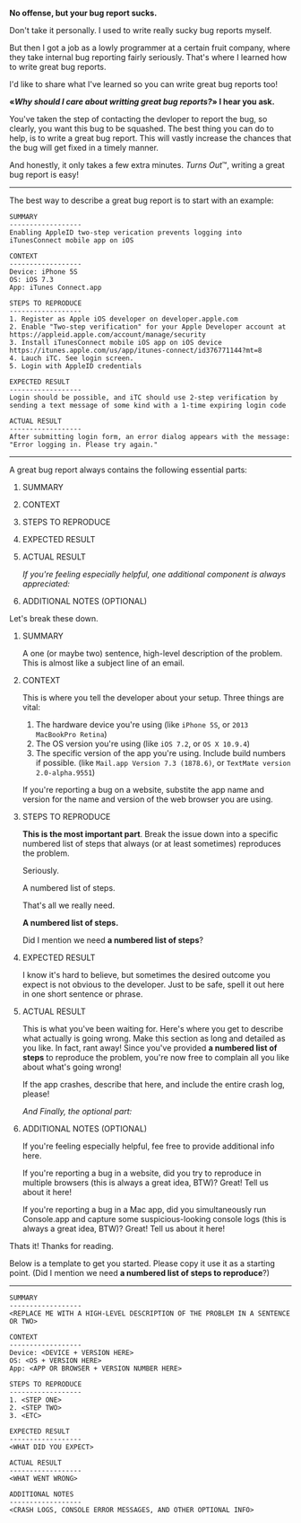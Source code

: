 **No offense, but your bug report sucks.**

Don't take it personally. I used to write really sucky bug reports myself. 

But then I got a job as a lowly programmer at a certain fruit company, where they take internal bug reporting fairly seriously. That's where I learned how to write great bug reports.

I'd like to share what I've learned so you can write great bug reports too!
 
 **«*Why should I care about writting great bug reports?*» I hear you ask.**
 
You've taken the step of contacting the devloper to report the bug, so clearly, you want this bug to be squashed. The best thing you can do to help, is to write a great bug report. This will vastly increase the chances that the bug will get fixed in a timely manner.

And honestly, it only takes a few extra minutes. *Turns Out*™, writing a great bug report is easy!

---

The best way to describe a great bug report is to start with an example:

```
SUMMARY
------------------
Enabling AppleID two-step verication prevents logging into iTunesConnect mobile app on iOS

CONTEXT
------------------
Device: iPhone 5S
OS: iOS 7.3
App: iTunes Connect.app

STEPS TO REPRODUCE
------------------
1. Register as Apple iOS developer on developer.apple.com
2. Enable "Two-step verification" for your Apple Developer account at https://appleid.apple.com/account/manage/security
3. Install iTunesConnect mobile iOS app on iOS device  https://itunes.apple.com/us/app/itunes-connect/id376771144?mt=8
4. Lauch iTC. See login screen.
5. Login with AppleID credentials

EXPECTED RESULT
------------------
Login should be possible, and iTC should use 2-step verification by sending a text message of some kind with a 1-time expiring login code

ACTUAL RESULT
------------------
After submitting login form, an error dialog appears with the message: "Error logging in. Please try again."
```
---

A great bug report always contains the following essential parts:

1. SUMMARY
1. CONTEXT
1. STEPS TO REPRODUCE
1. EXPECTED RESULT
1. ACTUAL RESULT

    *If you're feeling especially helpful, one additional component is always appreciated:*

1. ADDITIONAL NOTES (OPTIONAL)

Let's break these down.

1. SUMMARY
    
    A one (or maybe two) sentence, high-level description of the problem. This is almost like a subject line of an email.
    

1. CONTEXT

    This is where you tell the developer about your setup. Three things are vital:
    
    1. The hardware device you're using (like `iPhone 5S`, or `2013 MacBookPro Retina`)
    1. The OS version you're using (like `iOS 7.2`, or `OS X 10.9.4`)
    1. The specific version of the app you're using. Include build numbers if possible. (like `Mail.app Version 7.3 (1878.6)`, or `TextMate version 2.0-alpha.9551`)
    
    If you're reporting a bug on a website, substite the app name and version for the name and version of the web browser you are using.
    
1. STEPS TO REPRODUCE
    
    **This is the most important part**. Break the issue down into a specific numbered list of steps that always (or at least sometimes) reproduces the problem. 
    
    Seriously. 
    
    A numbered list of steps.
    
    That's all we really need.
    
    **A numbered list of steps.**
    
    Did I mention we need **a numbered list of steps**?
    
1. EXPECTED RESULT

    I know it's hard to believe, but sometimes the desired outcome you expect is not obvious to the developer. Just to be safe, spell it out here in one short sentence or phrase.

1. ACTUAL RESULT

    This is what you've been waiting for. Here's where you get to describe what actually is going wrong. Make this section as long and detailed as you like. In fact, rant away! Since you've provided **a numbered list of steps** to reproduce the problem, you're now free to complain all you like about what's going wrong!
    
    If the app crashes, describe that here, and include the entire crash log, please!
    
    *And Finally, the optional part:*

1. ADDITIONAL NOTES (OPTIONAL)

    If you're feeling especially helpful, fee free to provide additional info here. 
    
    If you're reporting a bug in a website, did you try to reproduce in multiple browsers (this is always a great idea, BTW)? Great! Tell us about it here!
    
    If you're reporting a bug in a Mac app, did you simultaneously run Console.app and capture some suspicious-looking console logs (this is always a great idea, BTW)? Great! Tell us about it here!
    
Thats it! Thanks for reading.

Below is a template to get you started. Please copy it use it as a starting point. (Did I mention we need **a numbered list of steps to reproduce**?)
   
--- 

    SUMMARY
    ------------------
    <REPLACE ME WITH A HIGH-LEVEL DESCRIPTION OF THE PROBLEM IN A SENTENCE OR TWO>

    CONTEXT
    ------------------
    Device: <DEVICE + VERSION HERE>
    OS: <OS + VERSION HERE>
    App: <APP OR BROWSER + VERSION NUMBER HERE>

    STEPS TO REPRODUCE
    ------------------
    1. <STEP ONE>
    2. <STEP TWO>
    3. <ETC>

    EXPECTED RESULT
    ------------------
    <WHAT DID YOU EXPECT>

    ACTUAL RESULT
    ------------------
    <WHAT WENT WRONG>
    
    ADDITIONAL NOTES
    ------------------
    <CRASH LOGS, CONSOLE ERROR MESSAGES, AND OTHER OPTIONAL INFO>